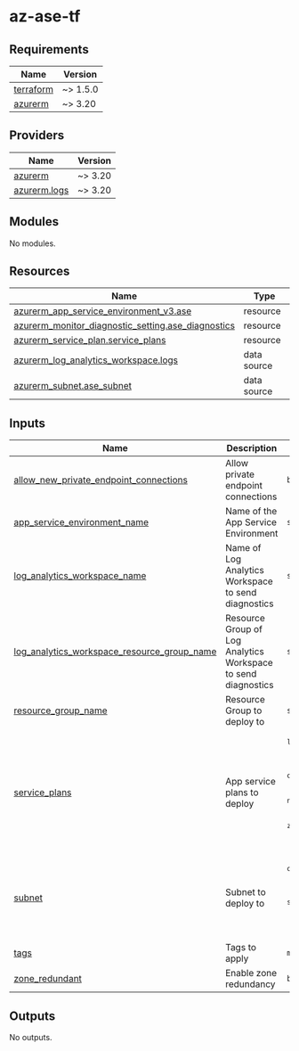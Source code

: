 # az-ase-tf

<!-- BEGIN_TF_DOCS -->
## Requirements

| Name | Version |
|------|---------|
| <a name="requirement_terraform"></a> [terraform](#requirement\_terraform) | ~> 1.5.0 |
| <a name="requirement_azurerm"></a> [azurerm](#requirement\_azurerm) | ~> 3.20 |

## Providers

| Name | Version |
|------|---------|
| <a name="provider_azurerm"></a> [azurerm](#provider\_azurerm) | ~> 3.20 |
| <a name="provider_azurerm.logs"></a> [azurerm.logs](#provider\_azurerm.logs) | ~> 3.20 |

## Modules

No modules.

## Resources

| Name | Type |
|------|------|
| [azurerm_app_service_environment_v3.ase](https://registry.terraform.io/providers/hashicorp/azurerm/latest/docs/resources/app_service_environment_v3) | resource |
| [azurerm_monitor_diagnostic_setting.ase_diagnostics](https://registry.terraform.io/providers/hashicorp/azurerm/latest/docs/resources/monitor_diagnostic_setting) | resource |
| [azurerm_service_plan.service_plans](https://registry.terraform.io/providers/hashicorp/azurerm/latest/docs/resources/service_plan) | resource |
| [azurerm_log_analytics_workspace.logs](https://registry.terraform.io/providers/hashicorp/azurerm/latest/docs/data-sources/log_analytics_workspace) | data source |
| [azurerm_subnet.ase_subnet](https://registry.terraform.io/providers/hashicorp/azurerm/latest/docs/data-sources/subnet) | data source |

## Inputs

| Name | Description | Type | Default | Required |
|------|-------------|------|---------|:--------:|
| <a name="input_allow_new_private_endpoint_connections"></a> [allow\_new\_private\_endpoint\_connections](#input\_allow\_new\_private\_endpoint\_connections) | Allow private endpoint connections | `bool` | `true` | no |
| <a name="input_app_service_environment_name"></a> [app\_service\_environment\_name](#input\_app\_service\_environment\_name) | Name of the App Service Environment | `string` | n/a | yes |
| <a name="input_log_analytics_workspace_name"></a> [log\_analytics\_workspace\_name](#input\_log\_analytics\_workspace\_name) | Name of Log Analytics Workspace to send diagnostics | `string` | n/a | yes |
| <a name="input_log_analytics_workspace_resource_group_name"></a> [log\_analytics\_workspace\_resource\_group\_name](#input\_log\_analytics\_workspace\_resource\_group\_name) | Resource Group of Log Analytics Workspace to send diagnostics | `string` | n/a | yes |
| <a name="input_resource_group_name"></a> [resource\_group\_name](#input\_resource\_group\_name) | Resource Group to deploy to | `string` | n/a | yes |
| <a name="input_service_plans"></a> [service\_plans](#input\_service\_plans) | App service plans to deploy | <pre>list(object(<br>    {<br>      name                     = string<br>      os_type                  = optional(string, "Linux")<br>      sku_name                 = string<br>      worker_count             = number<br>      per_site_scaling_enabled = optional(bool, false)<br>      zone_balancing_enabled   = optional(bool, true)<br>    }<br>  ))</pre> | `[]` | no |
| <a name="input_subnet"></a> [subnet](#input\_subnet) | Subnet to deploy to | <pre>object(<br>    {<br>      name                 = string<br>      virtual_network_name = string<br>      resource_group_name  = string<br>    }<br>  )</pre> | n/a | yes |
| <a name="input_tags"></a> [tags](#input\_tags) | Tags to apply | `map(string)` | n/a | yes |
| <a name="input_zone_redundant"></a> [zone\_redundant](#input\_zone\_redundant) | Enable zone redundancy | `bool` | `true` | no |

## Outputs

No outputs.
<!-- END_TF_DOCS -->
